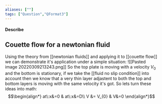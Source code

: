 ```yaml
---
aliases: [""]
tags: ["Question","QFormat3"]
---
```


#### Describe
## Couette flow for a newtonian fluid
Using the theory from [[newtonian fluids]] and applying it to [[couette flow]] we can demonstrate it's application under a simple situation:
![[Pasted image 20220309213243.png]]
So the top plate is moving with a velocity $V_{0}$ and the bottom is stationary, if we take the [[fluid no slip condition]] into account then we know that a very thin layer adjastent to both the top and bottom layers is moving with the same velocity it's got. So lets turn these ideas into math:
$$\begin{align*}
at\:x&=0 & at\:x&=D\\
V &= V_{0}  & V&=0
\end{align*}$$